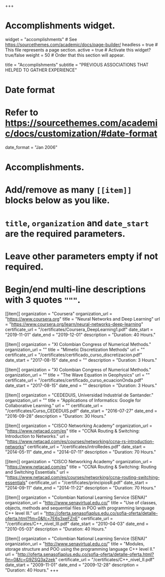 +++
# Accomplishments widget.
widget = "accomplishments"  # See https://sourcethemes.com/academic/docs/page-builder/
headless = true  # This file represents a page section.
active = true  # Activate this widget? true/false
weight = 50  # Order that this section will appear.

title = "Accomplish&shy;ments"
subtitle = "PREVIOUS ASSOCIATIONS THAT HELPED TO GATHER EXPERIENCE"

# Date format
#   Refer to https://sourcethemes.com/academic/docs/customization/#date-format
date_format = "Jan 2006"

# Accomplishments.
#   Add/remove as many `[[item]]` blocks below as you like.
#   `title`, `organization` and `date_start` are the required parameters.
#   Leave other parameters empty if not required.
#   Begin/end multi-line descriptions with 3 quotes `"""`.

[[item]]
  organization = "Coursera"
  organization_url = "https://www.coursera.org"
  title = "Neural Networks and Deep Learning"
  url = "https://www.coursera.org/learn/neural-networks-deep-learning"
  certificate_url = "/certificates/Coursera_DeepLearning1.pdf"
  date_start = "2019-11-01"
  date_end = "2019-12-01"
  description = "Duration: 40 Hours."

[[item]]
  organization = "XI Colombian Congress of Numerical Methods."
  organization_url = ""
  title = "Mimetic Discretization Methods"
  url = ""
  certificate_url = "/certificates/certificado_curso_discretizacion.pdf"
  date_start = "2017-08-15"
  date_end = ""
  description = "Duration: 3 Hours."

[[item]]
  organization = "XI Colombian Congress of Numerical Methods."
  organization_url = ""
  title = "The Wave Equation in Geophysics"
  url = ""
  certificate_url = "/certificates/certificado_curso_ecuacionOnda.pdf"
  date_start = "2017-08-15"
  date_end = ""
  description = "Duration: 3 Hours."

[[item]]
  organization = "CEDEDUIS, Universidad Industrial de Santander."
  organization_url = ""
  title = "Applications of Informatics: Google for Collaborative Learning."
  url = ""
  certificate_url = "/certificates/Curso_CEDEDUIS.pdf"
  date_start = "2016-07-27"
  date_end = "2016-09-28"
  description = "Duration: 30 Hours."

[[item]]
  organization = "CISCO Networking Academy"
  organization_url = "https://www.netacad.com/es"
  title = "CCNA Routing & Switching: Introduction to Networks."
  url = "https://www.netacad.com/es/courses/networking/ccna-rs-introduction-networks"
  certificate_url = "/certificates/introRedes.pdf"
  date_start = "2014-05-11"
  date_end = "2014-07-11"
  description = "Duration: 70 Hours."


[[item]]
  organization = "CISCO Networking Academy"
  organization_url = "https://www.netacad.com/es"
  title = "CCNA Routing & Switching: Routing and Switching Essentials."
  url = "https://www.netacad.com/es/courses/networking/ccna-routing-switching-essentials"
  certificate_url = "/certificates/principiosR.pdf"
  date_start = "2014-09-11"
  date_end = "2014-11-22"
  description = "Duration: 70 Hours."

[[item]]
  organization = "Colombian National Learning Service (SENA)"
  organization_url = "http://www.senavirtual.edu.co/"
  title = "Use of classes, objects, methods and sequential files in POO with programming language C++ level III."
  url = "http://oferta.senasofiaplus.edu.co/sofia-oferta/detalle-oferta.html?fm=0&fc=7E6s3xeFZnE"
  certificate_url = "/certificates/C++_nivel_III.pdf"
  date_start = "2010-04-03"
  date_end = "2010-05-03"
  description = "Duration: 40 Hours."

[[item]]
  organization = "Colombian National Learning Service (SENA)"
  organization_url = "http://www.senavirtual.edu.co/"
  title = "Modules, storage structure and POO using the programming language C++ level II."
  url = "http://oferta.senasofiaplus.edu.co/sofia-oferta/detalle-oferta.html?fm=0&fc=G9ZSQ3a2zek"
  certificate_url = "/certificates/C++_nivel_II.pdf"
  date_start = "2009-11-01"
  date_end = "2009-12-28"
  description = "Duration: 40 Hours."
+++
